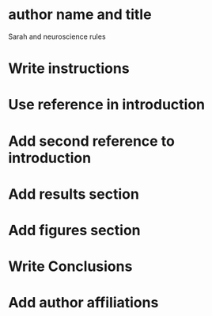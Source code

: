 # author name and title 
Sarah and neuroscience rules
# Write instructions 
# Use reference in introduction
# Add second reference to introduction
# Add results section
# Add figures section 
# Write Conclusions
# Add author affiliations 
